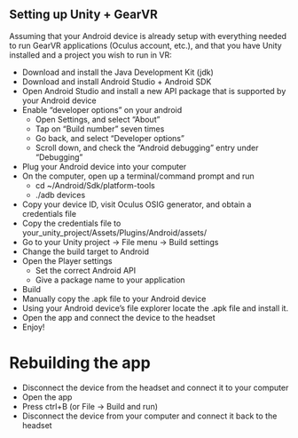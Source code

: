 Setting up Unity + GearVR
---- 
Assuming that your Android device is already setup with everything needed to run GearVR applications (Oculus account, etc.), and that you have Unity installed and a project you wish to run in VR:

+ Download and install the Java Development Kit (jdk)
+ Download and install Android Studio + Android SDK
+ Open Android Studio and install a new API package that is supported by your Android device
+ Enable “developer options” on your android
  - Open Settings, and select “About”
  - Tap on “Build number” seven times
  - Go back, and select “Developer options”
  - Scroll down, and check the “Android debugging” entry under “Debugging”
+ Plug your Android device into your computer
+ On the computer, open up a terminal/command prompt and run
  - cd ~/Android/Sdk/platform-tools
  - ./adb devices
+ Copy your device ID, visit Oculus OSIG generator, and obtain a credentials file
+ Copy the credentials file to your_unity_project/Assets/Plugins/Android/assets/
+ Go to your Unity project -> File menu -> Build settings
+ Change the build target to Android
+ Open the Player settings
  - Set the correct Android API
  - Give a package name to your application
+ Build
+ Manually copy the .apk file to your Android device
+ Using your Android device’s file explorer locate the .apk file and install it.
+ Open the app and connect the device to the headset
+ Enjoy!

# Rebuilding the app

+ Disconnect the device from the headset and connect it to your computer
+ Open the app
+ Press ctrl+B (or File -> Build and run)
+ Disconnect the device from your computer and connect it back to the headset
